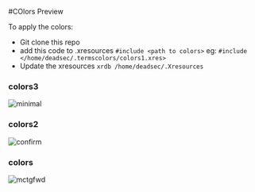 #COlors Preview

To apply the colors:

- Git clone this repo
- add this code to .xresources
`#include <path to colors>`
eg:
   `#include </home/deadsec/.termscolors/colors1.xres>`
- Update the xresources
`xrdb /home/deadsec/.Xresources`

### colors3
![minimal](https://cloud.githubusercontent.com/assets/12681896/22768818/683cabac-ee7c-11e6-804a-6062289a69b1.png)

### colors2
![confirm](https://cloud.githubusercontent.com/assets/12681896/22767703/1291a970-ee75-11e6-99a7-9de4be67456a.png)

### colors
![mctgfwd](https://cloud.githubusercontent.com/assets/12681896/22767781/893102a6-ee75-11e6-8ba3-d9c0631c66b1.jpg)

